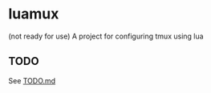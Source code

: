 # luamux

(not ready for use) A project for configuring tmux using lua

## TODO

See [TODO.md](./TODO.md)
